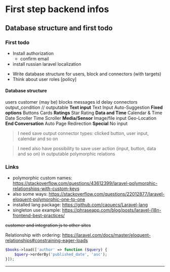 # First step backend infos

## Database structure and first todo

### First todo

+ Install authorization
  + confirm email
+ install russian laravel localization
- Write database structure for users, block and connectors (with targets)
- Think about user roles [policy]

#### Database structure

users <one-to-one> customer (may be)
blocks
  <has-many> messages
    id
    delay
  <has-many> connectors <polymorphic-one-to-one> output_condition // outputable
    **Text input**
      Text Input
      Auto-Suggestion
    **Fixed options**
      Buttons
      Cards
    **Ratings**
      Star Rating
    **Data and Time**
      Calendar & Time
      Date Scroller
      Time Scroller
    **Media/Sensor**
      Image/file input
      Geo-Location
    **End Conversation**
      Auto Page Redirection
    **Special**
      No input

> I need save output connector types: clicked button, user input, calendar and so on

> I need also have possibility to save user action (input, button, data and so on) in outputable polymorphic relations

### Links
+ polymorphic custom names: <https://stackoverflow.com/questions/43612399/laravel-polymorphic-relationships-with-custom-keys>
+ also some ways: <https://stackoverflow.com/questions/22012877/laravel-eloquent-polymorphic-one-to-one>
+ installed lang package: <https://github.com/caouecs/Laravel-lang>
+ singleton use example: <https://phraseapp.com/blog/posts/laravel-i18n-frontend-best-practices/>

~~customer and integration js to other sites~~

Relationship with ordering: <https://laravel.com/docs/master/eloquent-relationships#constraining-eager-loads>
```php
$books->load(['author' => function ($query) {
    $query->orderBy('published_date', 'asc');
}]);
```

---
